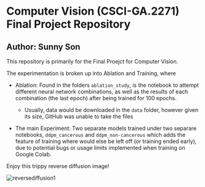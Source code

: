 # Computer Vision (CSCI-GA.2271) Final Project Repository
## Author: Sunny Son

This repository is primarily for the Final Proejct for Computer Vision.

The experimentation is broken up into Ablation and Training, where

- Ablation: Found in the folders `ablation_study`, is the notebook to attempt different neural network combinations, as well as the results of each combination (the last epoch) after being trained for 100 epochs.

    - Usually, data would be downloaded in the `data` folder, however given its size, GitHub was unable to take the files

- The main Experiment: Two separate models trained under two separare notebooks, `ddpm_cancerous` and `ddpm_non-cancerous` which adds the feature of training where would else be left off (or training ended early), due to potential bugs or usage limits implemented when training on Google Colab.

Enjoy this trippy reverse diffusion image!

![reversediffusion1](https://github.com/sunnydigital/cv-f22/blob/main/images/gifs/cosine_beta_schedule-no_attention43-interval10.gif)
